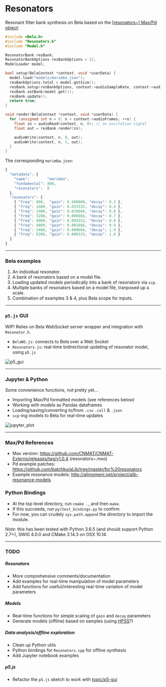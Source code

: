 # Resonators

Resonant filter bank synthesis on Bela based on the [[resonators~] Max/Pd object](https://github.com/CNMAT/CNMAT-Externs/blob/6f0208d3a1/src/resonators~/resonators~.c):

```cpp
#include <Bela.h>
#include "Resonators.h"
#include "Model.h"

ResonatorBank resBank;
ResonatorBankOptions resBankOptions = {};
ModelLoader model;

bool setup(BelaContext *context, void *userData) {
  model.load("models/marimba.json");
  resBankOptions.total = model.getSize();
  resBank.setup(resBankOptions, context->audioSampleRate, context->audioFrames);
  resBank.setBank(model.get());
  resBank.update();
  return true;
}

void render(BelaContext *context, void *userData) { 
  for (unsigned int n = 0; n < context->audioFrames; ++n) {
    float in = audioRead(context, n, 0); // an excitation signal
    float out = resBank.render(in);

    audioWrite(context, n, 0, out);
    audioWrite(context, n, 1, out);
  }
}
```

The corresponding `marimba.json`:

```javascript
{
  "metadata": { 
    "name":        "marimba",
    "fundamental": 800,
    "resonators":  8
  },
  "resonators": [
    { "freq": 800,  "gain": 0.500000, "decay": 0.2 },
    { "freq": 1600, "gain": 0.033333, "decay": 0.4 },
    { "freq": 2400, "gain": 0.016666, "decay": 0.6 },
    { "freq": 3200, "gain": 0.006666, "decay": 0.7 },
    { "freq": 4000, "gain": 0.003333, "decay": 0.8 },
    { "freq": 4800, "gain": 0.001666, "decay": 0.9 },
    { "freq": 5400, "gain": 0.000666, "decay": 1.0 },
    { "freq": 6200, "gain": 0.000333, "decay": 1.0 }
  ]
}
```

---

### Bela examples

1. An individual resonator.
2. A bank of resonators based on a model file.
3. Loading updated models periodically into a bank of resonators via `scp`.
4. Multiple banks of resonators based on a model file, tranposed up a scale.
5. Combination of examples 3 & 4, plus Bela scope for inputs.

---

### `p5.js` GUI

WIP! Relies on Bela WebSocket server wrapper and integration with `Resonator.h`.

- `BelaWS.js`: connects to Bela over a Web Socket
- `Resonators.js`: real-time bidirectional updating of resonator model, using `p5.js`

![p5_gui](https://raw.githubusercontent.com/jarmitage/resonators/master/img/p5_gui.png)

---

### Jupyter & Python

Some convenience functions, not pretty yet...

- Importing Max/Pd formatted models (see references below)
- Working with models as Pandas dataframes
- Loading/saving/converting to/from `.csv`  `.coll` & `.json`
- `scp`-ing models to Bela for real-time updates

![jupyter_plot](https://raw.githubusercontent.com/jarmitage/resonators/master/img/jupyter_plot.png)

---

### Max/Pd References

- Max version: https://github.com/CNMAT/CNMAT-Externs/releases/tag/v1.0.4 (resonators~.mxo)
- Pd example patches: https://github.com/batchku/aLib/tree/master/for%20resonators
- Example resonance models: http://alimomeni.net/project/alib-resonance-models


### Python Bindings

- At the top level directory, run `cmake .`, and then `make`.
- If this succeeds, run `py/test_bindings.py` to confirm.
- For now, you can crudely `sys.path.append` the directory to import the module.

_Note_: this has been tested with Python 3.6.5 (and should support Python 2.7+), SWIG 4.0.0 and CMake 3.14.3 on OSX 10.14.

---

### TODO

##### Resonators
- More comprehensive comments/documentation
- Add examples for real-time manipulation of model parameters
- Add functions for useful/interesting real-time variation of model parameters

##### Models
- Real-time functions for simple scaling of `gain` and `decay` parameters
- Generate models (offline) based on samples (using [HPSS](http://librosa.github.io/librosa/generated/librosa.decompose.hpss.html)?)

##### Data analysis/offline exploration
- Clean up Python utils
- Python bindings for `Resonators.cpp` for offline synthesis
- Add Jupyter notebook examples

##### p5.js
- Refactor the `p5.js` sketch to work with [topic/p5-gui](https://github.com/adanlbenito/Bela/tree/topic/p5-gui)
